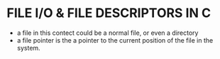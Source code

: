 # FILE I/O & FILE DESCRIPTORS IN C

* a file in this contect could be a normal file, or even a directory
* a file pointer is the a pointer to the current position of the file
in the system.
